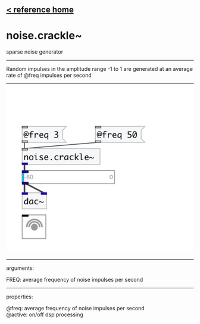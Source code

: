 [< reference home](index.html)
---

# noise.crackle~


sparse noise generator

---

Random impulses in the amplitude range -1 to 1 are generated at an average rate of
            @freq impulses per second
<br>


---


![example](examples/noise.crackle~-example.jpg)

---
arguments:

FREQ: average frequency of noise impulses per
            second<br>

---
properties:

@freq: average
            frequency of noise impulses per second<br>
@active: on/off dsp
            processing<br>

